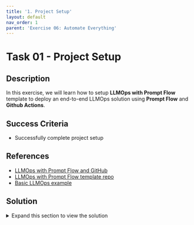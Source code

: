 ```yaml
---
title: '1. Project Setup'
layout: default
nav_order: 1
parent: 'Exercise 06: Automate Everything'
---
```


# Task 01 - Project Setup

## Description

In this exercise, we will learn how to setup **LLMOps with Prompt Flow** template to deploy an end-to-end LLMOps solution using **Prompt Flow** and **Github Actions**.

## Success Criteria

* Successfully complete project setup

## References
- [LLMOps with Prompt Flow and GitHub](https://learn.microsoft.com/en-us/azure/machine-learning/prompt-flow/how-to-end-to-end-llmops-with-prompt-flow)
- [LLMOps with Prompt Flow template repo](https://github.com/microsoft/llmops-promptflow-template)
- [Basic LLMOps example](https://github.com/Azure/llmops-gha-demo/blob/main/docs/e2e_llmops_with_promptflow.md)

## Solution

<details markdown="block">
<summary>Expand this section to view the solution</summary>

##### 1) Check and set-up pre-requisites

Please ensure that you have the following resources in order to proceed with the hands-on steps:

* An Azure subscription.
* An Azure AI Project and AI Resource.
  * If you do not have an AI Project, please follow the instructions provided in     this link to create one.
  * If this is your first AI project, create an AI Resource during the setup.        Otherwise, utilize an existing one.
* A GitHub account.
* A workstation with the following options:
* Local machine or VM equipped with the following tools:
  * Git (usually pre-installed on most systems)
  * Python 3.10: Download Python
  * VS Code (Desktop version)
  * Azure CLI
  
Important: Since we will be utilizing bash commands, the operating system must be Windows with WSL, Linux, or MacOS.

##### 2) Check and set-up pre-requisites

1. Login to Azure so taht you can execute the commands for the following steps.

> %%bash
> az login

2. Create a Service Principle.

An Azure service principal (SP) is a special type of identity that can be used by automated tools to access Azure resources.

We will use a service principal to grant GitHub Actions the permission to use the resources in our Azure subscription.

Run the following bash script after updating the <subscription_id> placeholder with your subscription id.

Note: The service principal name will be automatically generated in the format: LLMOps-(seconds since epoch). If you prefer a different name, you can specify it in the spname variable.

--- **Code **
%%bash

# variables
subscriptionId="<subscription_id>"

spname="LLMOps-$(date +%s)"
roleName="Owner"
servicePrincipalName="Azure-ARM-${spname}"

echo "Using subscription ID $subscriptionID"
echo "> Setting subscription id"
az account set --subscription $subscriptionId

echo "Creating SP for RBAC with name $servicePrincipalName, with role $roleName and in scopes /subscriptions/$subscriptionId"
az ad sp create-for-rbac --name $servicePrincipalName --role $roleName --scopes /subscriptions/$subscriptionId --sdk-auth

echo "Please ensure that the information created here is properly saved for future use."
---

</details>
